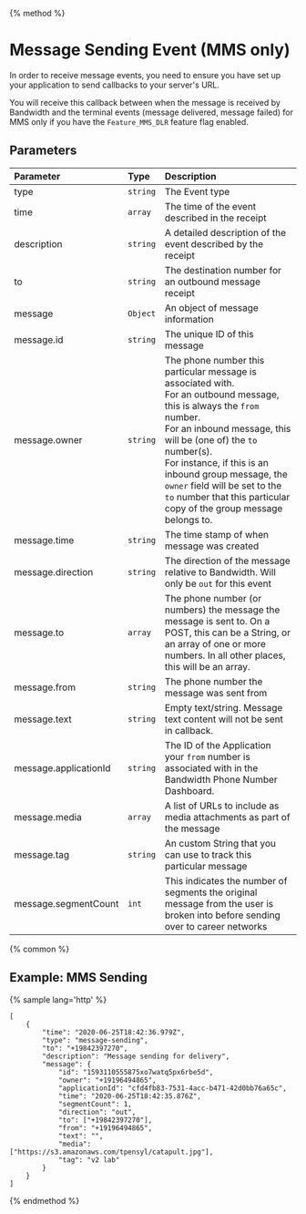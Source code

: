 {% method %}
# Message Sending Event (MMS only)
In order to receive message events, you need to ensure you have set up your application to send callbacks to your server's URL.

You will receive this callback between when the message is received by Bandwidth and the terminal events (message delivered, message failed) for MMS only if you have the `Feature_MMS_DLR` feature flag enabled.

## Parameters

| Parameter             | Type     | Description                                                                                                                                                                                                                                                                                                                                                         |
|:----------------------|:---------|:--------------------------------------------------------------------------------------------------------------------------------------------------------------------------------------------------------------------------------------------------------------------------------------------------------------------------------------------------------------------|
| type                  | `string` | The Event type                                                                                                                                                                                                                                                                                                                                                      |
| time                  | `array`  | The time of the event described in the receipt                                                                                                                                                                                                                                                                                                                      |
| description           | `string` | A detailed description of the event described by the receipt                                                                                                                                                                                                                                                                                                        |
| to                    | `string` | The destination number for an outbound message receipt                                                                                                                                                                                                                                                                                                              |
| message               | `Object` | An object of message information                                                                                                                                                                                                                                                                                                                                    |
| message.id            | `string` | The unique ID of this message                                                                                                                                                                                                                                                                                                                                       |
| message.owner         | `string` | The phone number this particular message is associated with.<br> For an outbound message, this is always the `from` number.<br> For an inbound message, this will be (one of) the `to` number(s).<br>For instance, if this is an inbound group message, the `owner` field will be set to the `to` number that this particular copy of the group message belongs to. |
| message.time          | `string` | The time stamp of when message was created                                                                                                                                                                                                                                                                                                                          |
| message.direction     | `string` | The direction of the message relative to Bandwidth. Will only be `out` for this event |
| message.to            | `array`  | The phone number (or numbers) the message the message is sent to. On a POST, this can be a String, or an array of one or more numbers. In all other places, this will be an array.                                                                                                                                                                                  |
| message.from          | `string` | The phone number the message was sent from                                                                                                                                                                                                                                                                                                                          |
| message.text          | `string` | Empty text/string. Message text content will not be sent in callback.                                                                                                                                                                                                                                                                                               |
| message.applicationId | `string` | The ID of the Application your `from` number is associated with in the Bandwidth Phone Number Dashboard.                                                                                                                                                                                                                                                            |
| message.media         | `array`  | A list of URLs to include as media attachments as part of the message                                                                                                                                                                                                                                                                                               |
| message.tag           | `string` | An custom String that you can use to track this particular message                                                                                                                                                                                                                                                                                                  |
| message.segmentCount  | `int`    | This indicates the number of segments the original message from the user is broken into before sending over to career networks                                                                                                                                                                                                                                      |

{% common %}

## Example: MMS Sending

{% sample lang='http' %}

```http
[
    {
        "time": "2020-06-25T18:42:36.979Z",
        "type": "message-sending",
        "to": "+19842397270",
        "description": "Message sending for delivery",
        "message": {
            "id": "1593110555875xo7watq5px6rbe5d",
            "owner": "+19196494865",
            "applicationId": "cfd4fb83-7531-4acc-b471-42d0bb76a65c",
            "time": "2020-06-25T18:42:35.876Z",
            "segmentCount": 1,
            "direction": "out",
            "to": ["+19842397270"],
            "from": "+19196494865",
            "text": "",
            "media": ["https://s3.amazonaws.com/tpensyl/catapult.jpg"],
            "tag": "v2 lab"
        }
    }
]
```


{% endmethod %}
